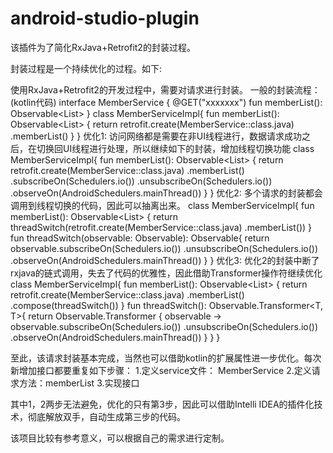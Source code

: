 # android-studio-plugin
该插件为了简化RxJava+Retrofit2的封装过程。

封装过程是一个持续优化的过程。如下:

使用RxJava+Retrofit2的开发过程中，需要对请求进行封装。
一般的封装流程：(kotlin代码)
    interface MemberService {
      @GET("xxxxxxx")
      fun memberList(): Observable<List<MemberBean>>
    }
    class MemberServiceImpl{
      fun memberList(): Observable<List<MemberBean>> {
        return retrofit.create(MemberService::class.java)
                       .memberList()
      }
    }
优化1: 访问网络都是需要在非UI线程进行，数据请求成功之后，在切换回UI线程进行处理，所以继续如下的封装，增加线程切换功能
    class MemberServiceImpl{
      fun memberList(): Observable<List<MemberBean>> {
        return retrofit.create(MemberService::class.java)
                       .memberList()
                       .subscribeOn(Schedulers.io())
                       .unsubscribeOn(Schedulers.io())
                       .observeOn(AndroidSchedulers.mainThread())
      }
    }
优化2: 多个请求的封装都会调用到线程切换的代码，因此可以抽离出来。
    class MemberServiceImpl{
      fun memberList(): Observable<List<MemberBean>> {
        return threadSwitch(retrofit.create(MemberService::class.java)
                       .memberList())
      }
      fun <T> threadSwitch(observable: Observable<T>): Observable<T>{
        return observable.subscribeOn(Schedulers.io())
                  .unsubscribeOn(Schedulers.io())
                  .observeOn(AndroidSchedulers.mainThread())
      }
    }
优化3: 优化2的封装中断了rxjava的链式调用，失去了代码的优雅性，因此借助Transformer操作符继续优化
    class MemberServiceImpl{
      fun memberList(): Observable<List<MemberBean>> {
        return retrofit.create(MemberService::class.java)
                       .memberList()
                       .compose(threadSwitch())
      }
      fun <T> threadSwitch(): Observable.Transformer<T, T>{
        return Observable.Transformer { observable ->
          observable.subscribeOn(Schedulers.io())
                    .unsubscribeOn(Schedulers.io())
                    .observeOn(AndroidSchedulers.mainThread())
        }
      }
    }

至此，该请求封装基本完成，当然也可以借助kotlin的扩展属性进一步优化。每次新增加接口都要重复如下步骤：
1.定义service文件： MemberService
2.定义请求方法：memberList
3.实现接口

其中1，2两步无法避免，优化的只有第3步，因此可以借助Intelli IDEA的插件化技术，彻底解放双手，自动生成第三步的代码。

该项目比较有参考意义，可以根据自己的需求进行定制。
